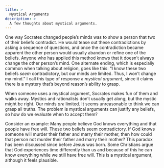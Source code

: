 ```yaml
---
title: >
  Mystical Arguments
description: >
  A few thoughts about mystical arguments.
---
```


One way Socrates changed people’s minds was to show a person that two of their beliefs contradict. He would tease out these contradictions by asking a sequence of questions, and once the contradiction became apparent the other person would usually abandon or refine one of the beliefs. Anyone who has applied this method knows that it doesn’t always change the other person’s mind. One alternate ending, which is especially common when talking about religion, goes like this: “I know these two beliefs _seem_ contradictory, but our minds are limited. Thus, I won’t change my mind.” I call this type of response a _mystical argument_, since it claims there is a mystery that’s beyond reason’s ability to grasp.

When someone uses a mystical argument, Socrates makes fun of them and walks away. Mystics and rationalists don’t usually get along, but the mystic might be right. Our minds _are_ limited. It seems unreasonable to think we can grasp all truths. The problem is mystical arguments can justify any beliefs, so how do we evaluate when to accept them?

Consider an example: Many people believe God knows everything and that people have free will. These two beliefs seem contradictory. If God knows someone will murder their father and marry their mother, then how could that person not murder their father and marry their mother? This paradox has been discussed since before Jesus was born. Some Christians argue that God experiences time differently than us and because of this he can know everything while we still have free will. This is a mystical argument, although it feels plausible.
